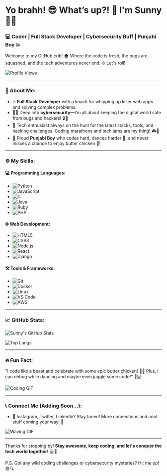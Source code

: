 # Yo brahh! 😎 What’s up?! 👋 I'm Sunny 👨‍💻

### 💻 Coder | Full Stack Developer | Cybersecurity Buff | Punjabi Boy 💥

Welcome to my GitHub crib! 🏠 Where the code is fresh, the bugs are squashed, and the tech adventures never end. 🌐 Let's roll!

![Profile Views](https://komarev.com/ghpvc/?username=JustM3Sunny&color=brightgreen)

---

### 🌟 About Me:

- 🔥 **Full Stack Developer** with a knack for whipping up killer web apps and solving complex problems.
- 🕵️‍♂️ Deep into **cybersecurity**—I’m all about keeping the digital world safe from bugs and hackers! 🔒🐛
- 🚀 Tech enthusiast always on the hunt for the latest stacks, tools, and hacking challenges. Coding marathons and tech jams are my thing! 🎮🔧
- 💬 Proud **Punjabi Boy** who codes hard, dances harder 💃, and never misses a chance to enjoy butter chicken 🍗!

---

### ⚙️ My Skills:

#### 💻 Programming Languages:
- ![Python](https://img.shields.io/badge/-Python-3776AB?style=flat&logo=python&logoColor=white)
- ![JavaScript](https://img.shields.io/badge/-JavaScript-F7DF1E?style=flat&logo=javascript&logoColor=black)
- ![C](https://img.shields.io/badge/-C-A8B9CC?style=flat&logo=c&logoColor=white)
- ![Java](https://img.shields.io/badge/-Java-007396?style=flat&logo=java&logoColor=white)
- ![Ruby](https://img.shields.io/badge/-Ruby-CC342D?style=flat&logo=ruby&logoColor=white)
- ![PHP](https://img.shields.io/badge/-PHP-777BB4?style=flat&logo=php&logoColor=white)

#### 🌐 Web Development:
- ![HTML5](https://img.shields.io/badge/-HTML5-E34F26?style=flat&logo=html5&logoColor=white)
- ![CSS3](https://img.shields.io/badge/-CSS3-1572B6?style=flat&logo=css3)
- ![Node.js](https://img.shields.io/badge/-Node.js-339933?style=flat&logo=node.js&logoColor=white)
- ![React](https://img.shields.io/badge/-React-61DAFB?style=flat&logo=react&logoColor=black)
- ![Django](https://img.shields.io/badge/-Django-092E20?style=flat&logo=django&logoColor=white)

#### 🛠️ Tools & Frameworks:
- ![Git](https://img.shields.io/badge/-Git-F05032?style=flat&logo=git&logoColor=white)
- ![Docker](https://img.shields.io/badge/-Docker-2496ED?style=flat&logo=docker&logoColor=white)
- ![Linux](https://img.shields.io/badge/-Linux-FCC624?style=flat&logo=linux&logoColor=black)
- ![VS Code](https://img.shields.io/badge/-VS%20Code-007ACC?style=flat&logo=visual-studio-code)
- ![AWS](https://img.shields.io/badge/-AWS-232F3E?style=flat&logo=amazon-aws&logoColor=white)

---

### 📈 GitHub Stats:

![Sunny's GitHub Stats](https://github-readme-stats.vercel.app/api?username=JustM3Sunny&show_icons=true&theme=radical)

![Top Langs](https://github-readme-stats.vercel.app/api/top-langs/?username=JustM3Sunny&layout=compact&theme=radical)

---

### 🔥 Fun Fact:

"I code like a beast,and celebrate with some epic butter chicken! 🍗😎 Plus, I can debug while dancing and maybe even juggle some code!" 💃💻

![Coding GIF](https://media.giphy.com/media/du3J3cXyzhj75IOgvA/giphy.gif)

---

### 📞 Connect Me (Adding Soon...):
- 💬 Instagram, Twitter, LinkedIn? Stay tuned! More connections and cool stuff coming your way! 🚀

![Waving GIF](https://media.giphy.com/media/3o7aD8tX7A8M2JzprS/giphy.gif)

---

Thanks for stopping by! **Stay awesome, keep coding, and let's conquer the tech world together!** 💻🎉

P.S. Got any wild coding challenges or cybersecurity mysteries? Hit me up! 😎🔍

